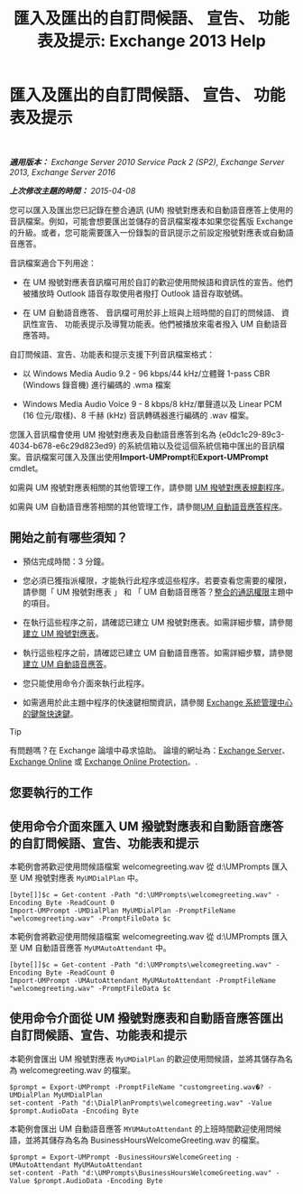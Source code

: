﻿---
title: '匯入及匯出的自訂問候語、 宣告、 功能表及提示: Exchange 2013 Help'
TOCTitle: 匯入及匯出的自訂問候語、 宣告、 功能表及提示
ms:assetid: e82da5d5-625f-4d8b-8d31-ac45513aacfd
ms:mtpsurl: https://technet.microsoft.com/zh-tw/library/Ee681667(v=EXCHG.150)
ms:contentKeyID: 54652605
ms.date: 05/21/2018
mtps_version: v=EXCHG.150
ms.translationtype: MT
---

# 匯入及匯出的自訂問候語、 宣告、 功能表及提示

 

_**適用版本：** Exchange Server 2010 Service Pack 2 (SP2), Exchange Server 2013, Exchange Server 2016_

_**上次修改主題的時間：** 2015-04-08_

您可以匯入及匯出您已記錄在整合通訊 (UM) 撥號對應表和自動語音應答上使用的音訊檔案。例如，可能會想要匯出並儲存的音訊檔案複本如果您從舊版 Exchange 的升級。或者，您可能需要匯入一份錄製的音訊提示之前設定撥號對應表或自動語音應答。

音訊檔案適合下列用途：

  - 在 UM 撥號對應表音訊檔可用於自訂的歡迎使用問候語和資訊性的宣告。他們被播放時 Outlook 語音存取使用者撥打 Outlook 語音存取號碼。

  - 在 UM 自動語音應答、 音訊檔可用於非上班與上班時間的自訂的問候語、 資訊性宣告、 功能表提示及導覽功能表。他們被播放來電者撥入 UM 自動語音應答時。

自訂問候語、宣告、功能表和提示支援下列音訊檔案格式：

  - 以 Windows Media Audio 9.2 - 96 kbps/44 kHz/立體聲 1-pass CBR (Windows 錄音機) 進行編碼的 .wma 檔案

  - Windows Media Audio Voice 9 - 8 kbps/8 kHz/單聲道以及 Linear PCM (16 位元/取樣)、8 千赫 (kHz) 音訊轉碼器進行編碼的 .wav 檔案。

您匯入音訊檔會使用 UM 撥號對應表及自動語音應答到名為 {e0dc1c29-89c3-4034-b678-e6c29d823ed9} 的系統信箱以及從這個系統信箱中匯出的音訊檔案。音訊檔案可匯入及匯出使用**Import-UMPrompt**和**Export-UMPrompt** cmdlet。

如需與 UM 撥號對應表相關的其他管理工作，請參閱 [UM 撥號對應表規劃程序](um-dial-plan-procedures-exchange-2013-help.md)。

如需與 UM 自動語音應答相關的其他管理工作，請參閱[UM 自動語音應答程序](https://docs.microsoft.com/zh-tw/exchange/voice-mail-unified-messaging/automatically-answer-and-route-calls/um-auto-attendant-procedures)。

## 開始之前有哪些須知？

  - 預估完成時間：3 分鐘。

  - 您必須已獲指派權限，才能執行此程序或這些程序。若要查看您需要的權限，請參閱「 UM 撥號對應表 」 和 「 UM 自動語音應答？[整合的通訊權限](unified-messaging-permissions-exchange-2013-help.md)主題中的項目。

  - 在執行這些程序之前，請確認已建立 UM 撥號對應表。如需詳細步驟，請參閱[建立 UM 撥號對應表](https://docs.microsoft.com/zh-tw/exchange/voice-mail-unified-messaging/connect-voice-mail-system/create-um-dial-plan)。

  - 執行這些程序之前，請確認已建立 UM 自動語音應答。如需詳細步驟，請參閱[建立 UM 自動語音應答](create-a-um-auto-attendant-exchange-2013-help.md)。

  - 您只能使用命令介面來執行此程序。

  - 如需適用於此主題中程序的快速鍵相關資訊，請參閱 [Exchange 系統管理中心的鍵盤快速鍵](keyboard-shortcuts-in-the-exchange-admin-center-exchange-online-protection-help.md)。


> [!TIP]  
> 有問題嗎？在 Exchange 論壇中尋求協助。 論壇的網址為：<a href="https://go.microsoft.com/fwlink/p/?linkid=60612">Exchange Server</a>、 <a href="https://go.microsoft.com/fwlink/p/?linkid=267542">Exchange Online</a> 或 <a href="https://go.microsoft.com/fwlink/p/?linkid=285351">Exchange Online Protection</a>。.




## 您要執行的工作

## 使用命令介面來匯入 UM 撥號對應表和自動語音應答的自訂問候語、宣告、功能表和提示

本範例會將歡迎使用問候語檔案 welcomegreeting.wav 從 d:\\UMPrompts 匯入至 UM 撥號對應表 `MyUMDialPlan` 中。

    [byte[]]$c = Get-content -Path "d:\UMPrompts\welcomegreeting.wav" -Encoding Byte -ReadCount 0
    Import-UMPrompt -UMDialPlan MyUMDialPlan -PromptFileName "welcomegreeting.wav" -PromptFileData $c

本範例會將歡迎使用問候語檔案 welcomegreeting.wav 從 d:\\UMPrompts 匯入至 UM 自動語音應答 `MyUMAutoAttendant` 中。

    [byte[]]$c = Get-content -Path "d:\UMPrompts\welcomegreeting.wav" -Encoding Byte -ReadCount 0
    Import-UMPrompt -UMAutoAttendant MyUMAutoAttendant -PromptFileName "welcomegreeting.wav" -PromptFileData $c

## 使用命令介面從 UM 撥號對應表和自動語音應答匯出自訂問候語、宣告、功能表和提示

本範例會匯出 UM 撥號對應表 `MyUMDialPlan` 的歡迎使用問候語，並將其儲存為名為 welcomegreeting.wav 的檔案。

    $prompt = Export-UMPrompt -PromptFileName "customgreeting.wav�? -UMDialPlan MyUMDialPlan
    set-content -Path "d:\DialPlanPrompts\welcomegreeting.wav" -Value $prompt.AudioData -Encoding Byte

本範例會匯出 UM 自動語音應答 `MYUMAutoAttendant` 的上班時間歡迎使用問候語，並將其儲存為名為 BusinessHoursWelcomeGreeting.wav 的檔案。

    $prompt = Export-UMPrompt -BusinessHoursWelcomeGreeting -UMAutoAttendant MyUMAutoAttendant
    set-content -Path "d:\UMPrompts\BusinessHoursWelcomeGreeting.wav" -Value $prompt.AudioData -Encoding Byte

